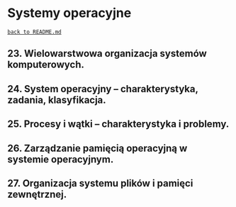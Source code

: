 # Systemy operacyjne
[`back to README.md`](../README.md)
## 23. Wielowarstwowa organizacja systemów komputerowych.

## 24. System operacyjny – charakterystyka, zadania, klasyfikacja.
## 25. Procesy i wątki – charakterystyka i problemy.
## 26. Zarządzanie pamięcią operacyjną w systemie operacyjnym.
## 27. Organizacja systemu plików i pamięci zewnętrznej. 
